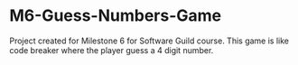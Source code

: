# M6-Guess-Numbers-Game

Project created for Milestone 6 for Software Guild course. This game is like code breaker where the player guess a 4 digit number. 
